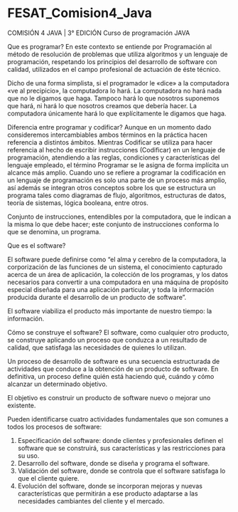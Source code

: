 # FESAT_Comision4_Java
COMISIÓN 4 JAVA | 3° EDICIÓN  Curso de programación JAVA

Que es programar?
En este contexto se entiende por Programación al método de
resolución de problemas que utiliza algoritmos y un lenguaje de
programación, respetando los principios del desarrollo de software
con calidad, utilizados en el campo profesional de actuación de éste
técnico.

Dicho de una forma simplista, si el programador le «dice» a la
computadora «ve al precipicio», la computadora lo hará. La
computadora no hará nada que no le digamos que haga. Tampoco
hará lo que nosotros suponemos que hará, ni hará lo que nosotros
creamos que debería hacer. La computadora únicamente hará lo que
explícitamente le digamos que haga.

Diferencia entre programar y codificar?
Aunque en un momento dado consideremos intercambiables ambos términos
en la práctica hacen referencia a distintos ámbitos.
Mientras Codificar se utiliza para hacer referencia al hecho de escribir
instrucciones (Codificar) en un lenguaje de programación, atendiendo a las
reglas, condiciones y características del lenguaje empleado, el término
Programar se le asigna de forma implícita un alcance más amplio.
Cuando uno se refiere a programar la codificación en un lenguaje de
programación es solo una parte de un proceso más amplio, así además se
integran otros conceptos sobre los que se estructura un programa tales
como diagramas de flujo, algoritmos, estructuras de datos, teoría de
sistemas, lógica booleana, entre otros.

Conjunto de instrucciones, entendibles por la computadora, que
le indican a la misma lo que debe hacer; este conjunto de
instrucciones conforma lo que se denomina, un programa.

Que es el software?

El software puede definirse como “el alma y cerebro de la computadora, la
corporización de las funciones de un sistema, el conocimiento capturado
acerca de un área de aplicación, la colección de los programas, y los datos
necesarios para convertir a una computadora en una máquina de propósito
especial diseñada para una aplicación particular, y toda la información
producida durante el desarrollo de un producto de software”.

El software viabiliza el producto más importante de nuestro tiempo: la
información.

Cómo se construye el software?
El software, como cualquier otro producto, se construye aplicando un
proceso que conduzca a un resultado de calidad, que satisfaga las
necesidades de quienes lo utilizan.

Un proceso de desarrollo de software es una secuencia estructurada
de actividades que conduce a la obtención de un producto de
software. En definitiva, un proceso define quién está haciendo qué,
cuándo y cómo alcanzar un determinado objetivo.

El objetivo es construir un producto de software nuevo o mejorar uno
existente.

Pueden identificarse cuatro actividades fundamentales que son comunes a todos
los procesos de software:

1. Especificación del software: donde clientes y profesionales definen el
software que se construirá, sus características y las restricciones para su uso.
2. Desarrollo del software, donde se diseña y programa el software.
3. Validación del software, donde se controla que el software satisfaga lo que el
cliente quiere.
4. Evolución del software, donde se incorporan mejoras y nuevas características
que permitirán a ese producto adaptarse a las necesidades cambiantes del
cliente y el mercado.
